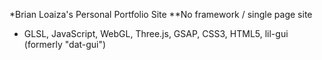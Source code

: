 *Brian Loaiza's Personal Portfolio Site
**No framework / single page site
- GLSL, JavaScript, WebGL, Three.js, GSAP, CSS3, HTML5, lil-gui (formerly "dat-gui")
